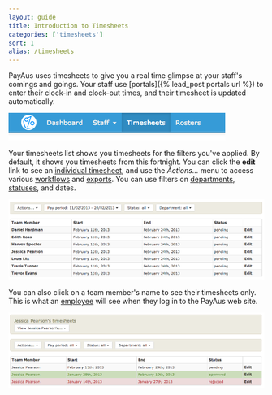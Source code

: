 ```yaml
---
layout: guide
title: Introduction to Timesheets
categories: ['timesheets']
sort: 1
alias: /timesheets
---
```


PayAus uses timesheets to give you a real time glimpse at your staff's comings and goings. Your staff use [portals]({% lead_post portals url %}) to enter their clock-in and clock-out times, and their timesheet is updated automatically.

![Timesheets can be accessed from the main site navigation](/img/timesheets/nav_timesheets.png)

Your timesheets list shows you timesheets for the filters you've applied. By default, it shows you timesheets from this fortnight. You can click the **edit** link to see an [individual timesheet](../individual/), and use the *Actions...* menu to access various [workflows](../approving-rejecting-deleting/) and [exports](../exports/). You can use filters on [departments](../../staff/departments/), [statuses](../approving-rejecting-deleting/), and dates.

![Timesheets list](/img/timesheets/timesheet_list.png)

You can also click on a team member's name to see their timesheets only. This is what an [employee](../../staff/team/#roles) will see when they log in to the PayAus web site.

![A staff member's timesheets](/img/timesheets/timesheets_for_user.png)